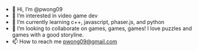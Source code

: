 - 👋 Hi, I’m @pwong09
- 👀 I’m interested in video game dev
- 🌱 I’m currently learning c++, javascript, phaser.js, and python
- 💞️ I’m looking to collaborate on games, games, games! I love puzzles and games with a good storyline.
- 📫 How to reach me pwong09@gmail.com


